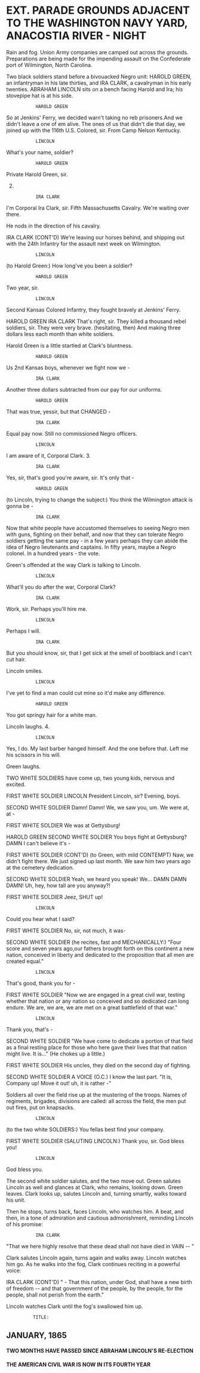 # EXT. PARADE GROUNDS ADJACENT TO THE WASHINGTON NAVY YARD, ANACOSTIA RIVER - NIGHT

Rain and fog. Union Army companies are camped out across the
grounds. Preparations are being made for the impending
assault on the Confederate port of Wilmington, North
Carolina.

Two black soldiers stand before a bivouacked Negro unit:
HAROLD GREEN, an infantryman in his late thirties, and IRA
CLARK, a cavalryman in his early twenties. ABRAHAM LINCOLN
sits on a bench facing Harold and Ira; his stovepipe hat is
at his side.

			   HAROLD GREEN
So at Jenkins' Ferry, we decided warn't taking no reb prisoners.And we didn't leave a one of em alive. The ones of us that didn't die that day, we joined up with the 116th U.S. Colored, sir. From Camp Nelson Kentucky.

			   LINCOLN
What's your name, soldier?

			   HAROLD GREEN
Private Harold Green, sir.

2.

			   IRA CLARK
I'm Corporal Ira Clark, sir. Fifth
Massachusetts Cavalry. We're
waiting over there.

He nods in the direction of his cavalry.

IRA CLARK (CONT'D)
We're leaving our horses behind,
and shipping out with the 24th
Infantry for the assault next week
on Wilmington.

			   LINCOLN
(to Harold Green:)
How long've you been a soldier?

			   HAROLD GREEN
Two year, sir.

			   LINCOLN
Second Kansas Colored Infantry,
they fought bravely at Jenkins'
Ferry.

HAROLD GREEN IRA CLARK
That's right, sir. They killed a thousand rebel
soldiers, sir. They were very
brave.
(hesitating, then)
And making three dollars less
each month than white
soldiers.

Harold Green is a little startled at Clark's bluntness.

			   HAROLD GREEN
Us 2nd Kansas boys, whenever we
fight now we -

			   IRA CLARK
Another three dollars subtracted
from our pay for our uniforms.

			   HAROLD GREEN
That was true, yessir, but that
			   CHANGED -

			   IRA CLARK
Equal pay now. Still no
commissioned Negro officers.

			   LINCOLN
I am aware of it, Corporal Clark.
3.

			   IRA CLARK
Yes, sir, that's good you're aware,
sir. It's only that -

			   HAROLD GREEN
(to Lincoln, trying to
change the subject:)
You think the Wilmington attack is
gonna be -

			   IRA CLARK
Now that white people have
accustomed themselves to seeing
Negro men with guns, fighting on
their behalf, and now that they can
tolerate Negro soldiers getting the
same pay - in a few years perhaps
they can abide the idea of Negro
lieutenants and captains. In fifty
years, maybe a Negro colonel. In a
hundred years - the vote.

Green's offended at the way Clark is talking to Lincoln.

			   LINCOLN
What'll you do after the war,
Corporal Clark?

			   IRA CLARK
Work, sir. Perhaps you'll hire me.

			   LINCOLN
Perhaps I will.

			   IRA CLARK
But you should know, sir, that I
get sick at the smell of bootblack
and I can't cut hair.

Lincoln smiles.

			   LINCOLN
I've yet to find a man could cut
mine so it'd make any difference.

			   HAROLD GREEN
You got springy hair for a white
man.

Lincoln laughs.
4.

			   LINCOLN
Yes, I do. My last barber hanged himself. And the one before that. Left me his scissors in his will.

Green laughs.

TWO WHITE SOLDIERS have come up, two young kids, nervous and excited.

FIRST WHITE SOLDIER LINCOLN
President Lincoln, sir? Evening, boys.

SECOND WHITE SOLDIER
Damn! Damn!
We, we saw you, um. We were at, at -

FIRST WHITE SOLDIER
We was at Gettysburg!

HAROLD GREEN SECOND WHITE SOLDIER
You boys fight at Gettysburg? DAMN I can't believe it's -

FIRST WHITE SOLDIER (CONT'D)
(to Green, with mild
			   CONTEMPT)
Naw, we didn't fight there. We just signed up last month.
We saw him two years ago at the cemetery dedication.

SECOND WHITE SOLDIER
Yeah, we heard you speak! We...
DAMN DAMN DAMN! Uh, hey, how tall
are you anyway?!

FIRST WHITE SOLDIER
Jeez, SHUT up!

			   LINCOLN
Could you hear what I said?

FIRST WHITE SOLDIER
No, sir, not much, it was-

SECOND WHITE SOLDIER
(he recites, fast and
			   MECHANICALLY:)
"Four score and seven years ago,our fathers brought forth on this continent a new nation, conceived in liberty and dedicated to the proposition that all men are created equal."

			   LINCOLN
That's good, thank you for -

FIRST WHITE SOLDIER
"Now we are engaged in a great civil war, testing whether that nation or any nation so conceived and so dedicated can long endure.
We are, we are, we are met on a great battlefield of that war."

			   LINCOLN
Thank you, that's -

SECOND WHITE SOLDIER
"We have come to dedicate a portion
of that field as a final resting place for those who here gave their lives that that nation might live.
It is..."
(He chokes up a little.)

FIRST WHITE SOLDIER
His uncles, they died on the second
day of fighting.

SECOND WHITE SOLDIER A VOICE (O.C.)
I know the last part. "It is, Company up! Move it out!
uh, it is rather -"

Soldiers all over the field rise up at the mustering of the troops. Names of regiments, brigades, divisions are called:
all across the field, the men put out fires, put on knapsacks.

			   LINCOLN
(to the two white SOLDIERS:)
You fellas best find your company.

FIRST WHITE SOLDIER
			   (SALUTING LINCOLN:)
Thank you, sir. God bless you!

			   LINCOLN
God bless you.

The second white soldier salutes, and the two move out.
Green salutes Lincoln as well and glances at Clark, who remains, looking down. Green leaves. Clark looks up, salutes Lincoln and, turning smartly, walks toward his unit.

Then he stops, turns back, faces Lincoln, who watches him. A
beat, and then, in a tone of admiration and cautious
admonishment, reminding Lincoln of his promise:

			   IRA CLARK
"That we here highly resolve that
these dead shall not have died in
			   VAIN -- "

Clark salutes Lincoln again, turns again and walks away.
Lincoln watches him go. As he walks into the fog, Clark
continues reciting in a powerful voice:

IRA CLARK (CONT'D)
" - That this nation, under God,
shall have a new birth of freedom --
and that government of the people,
by the people, for the people,
shall not perish from the earth."

Lincoln watches Clark until the fog's swallowed him up.

			  TITLE:

## JANUARY, 1865

#### TWO MONTHS HAVE PASSED SINCE ABRAHAM LINCOLN'S RE-ELECTION

#### THE AMERICAN CIVIL WAR IS NOW IN ITS FOURTH YEAR
